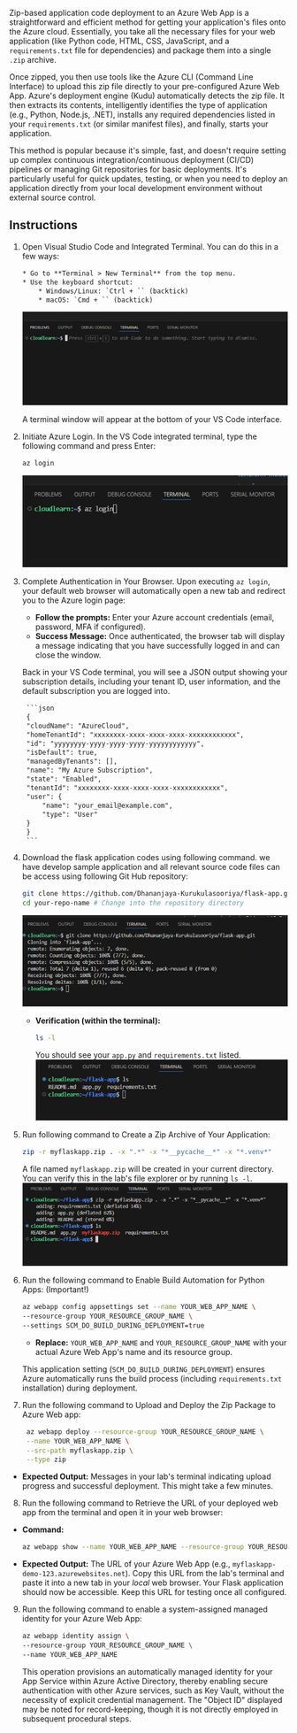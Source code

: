 Zip-based application code deployment to an Azure Web App is a straightforward and efficient method for getting your application's files onto the Azure cloud. Essentially, you take all the necessary files for your web application (like Python code, HTML, CSS, JavaScript, and a `requirements.txt` file for dependencies) and package them into a single `.zip` archive.

Once zipped, you then use tools like the Azure CLI (Command Line Interface) to upload this zip file directly to your pre-configured Azure Web App. Azure's deployment engine (Kudu) automatically detects the zip file. It then extracts its contents, intelligently identifies the type of application (e.g., Python, Node.js, .NET), installs any required dependencies listed in your `requirements.txt` (or similar manifest files), and finally, starts your application.

This method is popular because it's simple, fast, and doesn't require setting up complex continuous integration/continuous deployment (CI/CD) pipelines or managing Git repositories for basic deployments. It's particularly useful for quick updates, testing, or when you need to deploy an application directly from your local development environment without external source control.

## Instructions


1.  Open Visual Studio Code and Integrated Terminal. You can do this in a few ways:

    ```
    * Go to **Terminal > New Terminal** from the top menu.
    * Use the keyboard shortcut:
        * Windows/Linux: `Ctrl + `` (backtick)
        * macOS: `Cmd + `` (backtick)
    ```
    ![01](./assets/screenshot1.png)

    A terminal window will appear at the bottom of your VS Code interface.

2. Initiate Azure Login. In the VS Code integrated terminal, type the following command and press Enter:

    ```bash
    az login
    ```
    
   ![02](./assets/screenshot2.png)

3. Complete Authentication in Your Browser. Upon executing `az login`, your default web browser will automatically open a new tab and redirect you to the Azure login page:

      * **Follow the prompts:** Enter your Azure account credentials (email, password, MFA if configured).
      * **Success Message:** Once authenticated, the browser tab will display a message indicating that you have successfully logged in and can close the window.

    Back in your VS Code terminal, you will see a JSON output showing your subscription details, including your tenant ID, user information, and the default subscription you are logged into.


        ```json
        {
        "cloudName": "AzureCloud",
        "homeTenantId": "xxxxxxxx-xxxx-xxxx-xxxx-xxxxxxxxxxxx",
        "id": "yyyyyyyy-yyyy-yyyy-yyyy-yyyyyyyyyyyy",
        "isDefault": true,
        "managedByTenants": [],
        "name": "My Azure Subscription",
        "state": "Enabled",
        "tenantId": "xxxxxxxx-xxxx-xxxx-xxxx-xxxxxxxxxxxx",
        "user": {
            "name": "your_email@example.com",
            "type": "User"
        }
        }
        ```

4. Download the flask application codes using following command. we have develop sample application and all relevant source code files can be access using following Git Hub repository:

    ```bash
    git clone https://github.com/Dhananjaya-Kurukulasooriya/flask-app.git
    cd your-repo-name # Change into the repository directory
    ```
    ![04.a](./assets/screenshot3.png)
      * **Verification (within the terminal):**
        ```bash
        ls -l
        ```
        You should see your `app.py` and `requirements.txt` listed.
    ![04.b](./assets/screenshot4.png)


5. Run following command to Create a Zip Archive of Your Application:

    ``` bash
    zip -r myflaskapp.zip . -x ".*" -x "*__pycache__*" -x "*.venv*"
    ```
    A file named `myflaskapp.zip` will be created in your current directory. You can verify this in the lab's file explorer or by running `ls -l`.
      ![06](./assets/screenshot5.png)

6. Run the following command to Enable Build Automation for Python Apps: (Important!)

    ```bash
    az webapp config appsettings set --name YOUR_WEB_APP_NAME \
    --resource-group YOUR_RESOURCE_GROUP_NAME \
    --settings SCM_DO_BUILD_DURING_DEPLOYMENT=true
    ```
    * **Replace:** `YOUR_WEB_APP_NAME` and `YOUR_RESOURCE_GROUP_NAME` with your actual Azure Web App's name and its resource group.
  
   This application setting (`SCM_DO_BUILD_DURING_DEPLOYMENT`) ensures Azure automatically runs the build process (including `requirements.txt` installation) during deployment.


7. Run the following command to Upload and Deploy the Zip Package to Azure Web app:

   ```bash
    az webapp deploy --resource-group YOUR_RESOURCE_GROUP_NAME \
    --name YOUR_WEB_APP_NAME \
    --src-path myflaskapp.zip \
    --type zip
    ```
* **Expected Output:** Messages in your lab's terminal indicating upload progress and successful deployment. This might take a few minutes.


8. Run the following command to Retrieve the URL of your deployed web app from the terminal and open it in your web browser:
   
* **Command:**
    ```bash
    az webapp show --name YOUR_WEB_APP_NAME --resource-group YOUR_RESOURCE_GROUP_NAME --query "defaultHostName" -o tsv
    ```
* **Expected Output:** The URL of your Azure Web App (e.g., `myflaskapp-demo-123.azurewebsites.net`). Copy this URL from the lab's terminal and paste it into a new tab in your *local* web browser. Your Flask application should now be accessible. Keep this URL for testing once all configured.

9. Run the following command to  enable a system-assigned managed identity for your Azure Web App:

    ```bash
    az webapp identity assign \
    --resource-group YOUR_RESOURCE_GROUP_NAME \
    --name YOUR_WEB_APP_NAME
    ```

   This operation provisions an automatically managed identity for your App Service within Azure Active Directory, thereby enabling secure authentication with other Azure services, such as Key Vault, without the necessity of explicit credential management. The "Object ID" displayed may be noted for record-keeping, though it is not directly employed in subsequent procedural steps.
